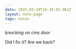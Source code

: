 ```yaml
---
date: 2025-03-29T18:39:55.961Z
layout: note-page
tags: notes
---
```

*knocking on cms door*

Did I fix it? Are we back?
